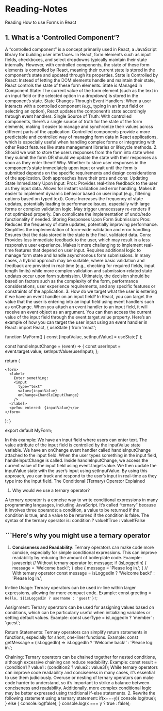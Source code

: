 # Reading-Notes

Reading
How to use Forms in React

## 1. What is a ‘Controlled Component’?

A “controlled component” is a concept primarily used in React, a JavaScript library for building user interfaces. In React, form elements such as input fields, checkboxes, and select dropdowns typically maintain their state internally. However, with controlled components, the state of these form elements is controlled by React, meaning their current state is stored in the component’s state and updated through its properties.
State is Controlled by React: Instead of letting the DOM elements handle and maintain their state, React controls the state of these form elements.
State is Managed in Component State: The current value of the form element (such as the text in an input field or the selected option in a dropdown) is stored in the component’s state.
State Changes Through Event Handlers: When a user interacts with a controlled component (e.g., typing in an input field or selecting an option), React updates the component’s state accordingly through event handlers.
Single Source of Truth: With controlled components, there’s a single source of truth for the state of the form elements, making it easier to manage and synchronize their values across different parts of the application. Controlled components provide a more predictable and controlled way of managing form data in React applications, which is especially useful when handling complex forms or integrating with other React features like state management libraries or lifecycle methods.
2. Should we wait to store the users responses from the form into state when they submit the form OR should we update the state with their responses as soon as they enter them? Why.
Whether to store user responses in the component’s state immediately upon input or wait until the form is submitted depends on the specific requirements and design considerations of the application. Both approaches have their pros and cons:
Updating State Immediately Upon Input:
Pros:
Provides real-time feedback to the user as they input data.
Allows for instant validation and error handling.
Makes it easier to implement dynamic behavior based on user input (e.g., filtering options based on typed text).
Cons:
Increases the frequency of state updates, potentially leading to performance issues, especially with large forms or complex validation logic.
May trigger unnecessary re-renders if not optimized properly.
Can complicate the implementation of undo/redo functionality if needed.
Storing Responses Upon Form Submission:
Pros:
Reduces the frequency of state updates, potentially improving performance.
Simplifies the implementation of form-wide validation and error handling.
Ensures that the data stored in the state is the final, validated data.
Cons:
Provides less immediate feedback to the user, which may result in a less responsive user experience.
Makes it more challenging to implement real-time features that depend on user input.
Requires additional logic to manage form state and handle asynchronous form submissions. In many cases, a hybrid approach may be suitable, where basic validation and feedback are provided in real-time (e.g., checking for required fields, input length limits) while more complex validation and submission-related state updates occur upon form submission. Ultimately, the decision should be based on factors such as the complexity of the form, performance considerations, user experience requirements, and any specific features or constraints of the application.
3. How do we target what the user is entering if we have an event handler on an input field?
In React, you can target the value that the user is entering into an input field using event handlers such as onChange. When you attach an event handler to an input field, it will receive an event object as an argument. You can then access the current value of the input field through the event.target.value property. Here’s an example of how you can target the user input using an event handler in React:
import React, { useState } from 'react';

function MyForm() {
  const [inputValue, setInputValue] = useState('');

  const handleInputChange = (event) => {
    const userInput = event.target.value;
    setInputValue(userInput);
  };

  return (

    <form>
      <label>
        Enter something:
        <input
          type="text"
          value={inputValue}
          onChange={handleInputChange}
        />
      </label>
      <p>You entered: {inputValue}</p>
    </form>
  );
}

export default MyForm;

In this example:
We have an input field where users can enter text.
The value attribute of the input field is controlled by the inputValue state variable.
We have an onChange event handler called handleInputChange attached to the input field.
When the user types something in the input field, handleInputChange is called.
Inside handleInputChange, we access the current value of the input field using event.target.value.
We then update the inputValue state with the user’s input using setInputValue. By using this approach, you can track and respond to the user’s input in real-time as they type into the input field.
The Conditional (Ternary) Operator Explained

1. Why would we use a ternary operator?

A ternary operator is a concise way to write conditional expressions in many programming languages, including JavaScript. It’s called “ternary” because it involves three operands: a condition, a value to be returned if the condition is true, and a value to be returned if the condition is false. The syntax of the ternary operator is:
condition ? valueIfTrue : valueIfFalse

## ```Here's why you might use a ternary operator

1. **Conciseness and Readability**: Ternary operators can make code more concise, especially for simple conditional expressions. This can improve readability by reducing the amount of boilerplate code.
   Example:
   javascript
   // Without ternary operator
   let message;
   if (isLoggedIn) {
     message = 'Welcome back!';
   } else {
     message = 'Please log in.';
   }
   // With ternary operator
   const message = isLoggedIn ? 'Welcome back!' : 'Please log in.';

In-line Usage: Ternary operators can be used in-line within larger expressions, allowing for more compact code. Example:
const greeting = `Hello, ${isLoggedIn ? username : 'guest'}!`;

Assignment: Ternary operators can be used for assigning values based on conditions, which can be particularly useful when initializing variables or setting default values. Example:
const userType = isLoggedIn ? 'member' : 'guest';

Return Statements: Ternary operators can simplify return statements in functions, especially for short, one-liner functions.
Example:
  const getMessage = (isLoggedIn) => isLoggedIn ? 'Welcome back!' : 'Please log in.';

Chaining: Ternary operators can be chained together for nested conditions, although excessive chaining can reduce readability. Example:
const result = (condition1 ? value1 : (condition2 ? value2 : value3));
While ternary operators can improve code readability and conciseness in many cases, it’s essential to use them judiciously. Overuse or nesting of ternary operators can make code harder to understand, so it’s important to strike a balance between conciseness and readability. Additionally, more complex conditional logic may be better expressed using traditional if-else statements.
2. Rewrite the following statement using a ternary statement:
if(x===y){ console.log(true); } else { console.log(false); } console.log(x === y ? true : false);
